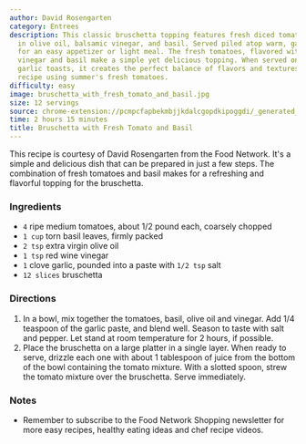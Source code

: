 ```yaml
---
author: David Rosengarten
category: Entrees
description: This classic bruschetta topping features fresh diced tomatoes marinated
  in olive oil, balsamic vinegar, and basil. Served piled atop warm, garlicky toast
  for an easy appetizer or light meal. The fresh tomatoes, flavored with olive oil,
  vinegar and basil make a simple yet delicious topping. When served on the crisp
  garlic toasts, it creates the perfect balance of flavors and textures. A great easy
  recipe using summer's fresh tomatoes.
difficulty: easy
image: bruschetta_with_fresh_tomato_and_basil.jpg
size: 12 servings
source: chrome-extension://pcmpcfapbekmbjjkdalcgopdkipoggdi/_generated_background_page.html
time: 2 hours 15 minutes
title: Bruschetta with Fresh Tomato and Basil
---
```


This recipe is courtesy of David Rosengarten from the Food Network. It's a simple and delicious dish that can be prepared in just a few steps. The combination of fresh tomatoes and basil makes for a refreshing and flavorful topping for the bruschetta.

### Ingredients

* `4` ripe medium tomatoes, about 1/2 pound each, coarsely chopped
* `1 cup` torn basil leaves, firmly packed
* `2 tsp` extra virgin olive oil
* `1 tsp` red wine vinegar
* `1` clove garlic, pounded into a paste with `1/2 tsp` salt
* `12 slices` bruschetta

### Directions

1. In a bowl, mix together the tomatoes, basil, olive oil and vinegar. Add 1/4 teaspoon of the garlic paste, and blend well. Season to taste with salt and pepper. Let stand at room temperature for 2 hours, if possible.
2. Place the bruschetta on a large platter in a single layer. When ready to serve, drizzle each one with about 1 tablespoon of juice from the bottom of the bowl containing the tomato mixture. With a slotted spoon, strew the tomato mixture over the bruschetta. Serve immediately.

### Notes

- Remember to subscribe to the Food Network Shopping newsletter for more easy recipes, healthy eating ideas and chef recipe videos.